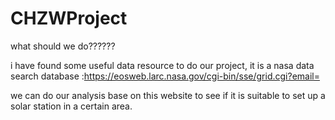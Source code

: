 # CHZWProject
what should we do??????

i have found some useful data resource to do our project, it is a nasa data search database :https://eosweb.larc.nasa.gov/cgi-bin/sse/grid.cgi?email=

we can do our analysis base on this website to see if it is suitable to set up a solar station in a certain area.
